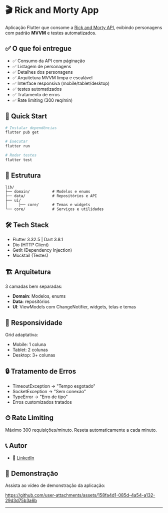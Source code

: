 # 🎬 Rick and Morty App

Aplicação Flutter que consome a [Rick and Morty API](https://rickandmortyapi.com), exibindo personagens com padrão **MVVM** e testes automatizados.

## ✅ O que foi entregue

- ✅ Consumo da API com páginação
- ✅ Listagem de personagens
- ✅ Detalhes dos personagens
- ✅ Arquitetura MVVM limpa e escalável
- ✅ Interface responsiva (mobile/tablet/desktop)
- ✅ testes automatizados
- ✅ Tratamento de erros
- ✅ Rate limiting (300 req/min)

## 🚀 Quick Start

```bash
# Instalar dependências
flutter pub get

# Executar
flutter run

# Rodar testes
flutter test
```

## 📁 Estrutura

```
lib/
├── domain/          # Modelos e enums
├── data/            # Repositórios e API
├── ui/
│     ├── core/      # Temas e widgets
└── core/            # Serviços e utilidades
```

## 🛠 Tech Stack

- Flutter 3.32.5 | Dart 3.8.1
- Dio (HTTP Client)
- GetIt (Dependency Injection)
- Mocktail (Testes)

## 🏗 Arquitetura

3 camadas bem separadas:
- **Domain**: Modelos, enums
- **Data**: repositórios
- **UI**: ViewModels com ChangeNotifier, widgets, telas e temas


## 📱 Responsividade

Grid adaptativa:
- Mobile: 1 coluna
- Tablet: 2 colunas
- Desktop: 3+ colunas

## 🔒 Tratamento de Erros

- TimeoutException → "Tempo esgotado"
- SocketException → "Sem conexão"
- TypeError → "Erro de tipo"
- Erros customizados tratados

## ⏱ Rate Limiting

Máximo 300 requisições/minuto. Reseta automaticamente a cada minuto.

## 📞 Autor

- 🔗 [LinkedIn](https://www.linkedin.com/in/lucas-gean-dos-santos/)

## 🎥 Demonstração

Assista ao vídeo de demonstração da aplicação:



https://github.com/user-attachments/assets/158fa4d1-085d-4a54-a132-29d3d75b3a6b



---


